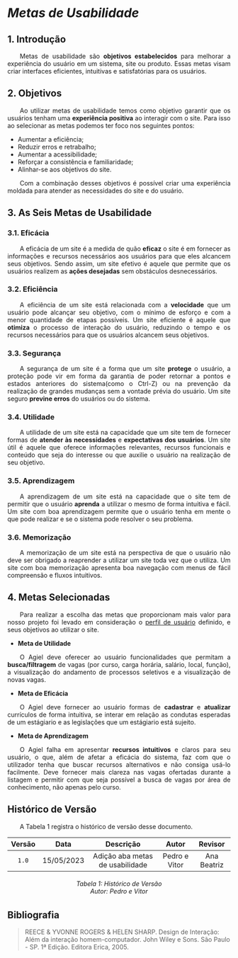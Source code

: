 # ***Metas de Usabilidade***

## **1. Introdução**
<p align="justify">
&emsp;&emsp;Metas de usabilidade são <b>objetivos estabelecidos</b> para melhorar a experiência do usuário em um sistema, site ou produto. Essas metas visam criar interfaces eficientes, intuitivas e satisfatórias para os usuários.
</p>

## **2. Objetivos**
<p align="justify">
&emsp;&emsp;Ao utilizar metas de usabilidade temos como objetivo garantir que os usuários tenham uma <b>experiência positiva</b> ao interagir com o site. Para isso ao selecionar as metas podemos ter foco nos seguintes pontos:
</p>
<p align="justify">
<ul>
<li>Aumentar a eficiência;</li>
<li>Reduzir erros e retrabalho;</li>
<li>Aumentar a acessibilidade;</li>
<li>Reforçar a consistência e familiaridade;</li>
<li>Alinhar-se aos objetivos do site.</li>
</ul>
</p>
<p align="justify">
&emsp;&emsp;Com a combinação desses objetivos é possível criar uma experiência moldada para atender as necessidades do site e do usuário.
</p>

## **3. As Seis Metas de Usabilidade**

### **3.1. Eficácia**
<p align="justify">
&emsp;&emsp;A eficácia de um site é a medida de quão <b>eficaz</b> o site é em fornecer as informações e recursos necessários aos usuários para que eles alcancem seus objetivos. Sendo assim, um site efetivo é aquele que permite que os usuários realizem as <b>ações desejadas</b> sem obstáculos desnecessários.
</p>

### **3.2. Eficiência**
<p align="justify">
&emsp;&emsp;A eficiência de um site está relacionada com a <b>velocidade</b> que um usuário pode alcançar seu objetivo, com o mínimo de esforço e com a menor quantidade de etapas possíveis. Um site eficiente é aquele que <b>otimiza</b> o processo de interação do usuário, reduzindo o tempo e os recursos necessários para que os usuários alcancem seus objetivos.
</p>

### **3.3. Segurança**
<p align="justify">
&emsp;&emsp;A segurança de um site é a forma que um site <b>protege</b> o usuário, a proteção pode vir em forma da garantia de poder retornar a pontos e estados anteriores do sistema(como o Ctrl-Z) ou na prevenção da realização de grandes mudanças sem a vontade prévia do usuário. Um site seguro <b>previne erros</b> do usuários ou do sistema.
</p>

### **3.4. Utilidade**
<p align="justify">
&emsp;&emsp;A utilidade de um site está na capacidade que um site tem de fornecer formas de <b>atender às necessidades</b> e <b>expectativas dos usuários</b>. Um site útil é aquele que oferece informações relevantes, recursos funcionais e conteúdo que seja do interesse ou que auxilie o usuário na realização de seu objetivo.
</p>

### **3.5. Aprendizagem**

<p align="justify">
&emsp;&emsp;A aprendizagem de um site está na capacidade que o site tem de permitir que o usuário <b>aprenda</b> a utilizar o mesmo de forma intuitiva e fácil. Um site com boa aprendizagem permite que o usuário tenha em mente o que pode realizar e se o sistema pode resolver o seu problema.
</p>

### **3.6. Memorização**

<p align="justify">
&emsp;&emsp;A memorização de um site está na perspectiva de que o usuário não deve ser obrigado a reaprender a utilizar um site toda vez que o utiliza. Um site com boa memorização apresenta boa navegação com menus de fácil compreensão e fluxos intuitivos. 
</p>

## **4. Metas Selecionadas**

<p align="justify">
&emsp;&emsp;Para realizar a escolha das metas que proporcionam mais valor para nosso projeto foi levado em consideração o <a href='https://interacao-humano-computador.github.io/2023.1-Agiel/requisitos/perfil_do_usuario/'>perfil de usuário</a> definido, e seus objetivos ao utilizar o site.
</p>

* **Meta de Utilidade**

<p align="justify">
&emsp;&emsp;O Agiel deve oferecer ao usuário funcionalidades que permitam a <b>busca/filtragem</b> de vagas (por curso, carga horária, salário, local, função), a visualização do andamento de processos seletivos e a visualização de novas vagas.
</p>

* **Meta de Eficácia**

<p align="justify">
&emsp;&emsp;O Agiel deve fornecer ao usuário formas de <b>cadastrar</b> e <b>atualizar</b> currículos de forma intuitiva, se interar em relação as condutas esperadas de um estágiario e as legislações que um estágiario está sujeito. 
</p>

* **Meta de Aprendizagem**

<p align="justify">
&emsp;&emsp;O Agiel falha em apresentar <b>recursos intuitivos</b> e claros para seu usuário, o que, além de afetar a eficácia do sistema, faz com que o utilizador tenha que buscar recursos alternativos e não consiga usá-lo facilmente. Deve fornecer mais clareza nas vagas ofertadas durante a listagem e permitir com que seja possível a busca de vagas por área de conhecimento, não apenas pelo curso.
</p>

## **Histórico de Versão**
<p align="justify">
&emsp;&emsp;A Tabela 1 registra o histórico de versão desse documento.
</p>

| Versão | Data  |            Descrição             |     Autor      |    Revisor    |
|:------:|:-----:|:--------------------------------:|:--------------:|:-------------:|
| `1.0`  | 15/05/2023 | Adição aba metas de usabilidade | Pedro e Vitor | Ana Beatriz |

<h6 align = "center"> Tabela 1: Histórico de Versão
<br> Autor: Pedro e Vitor </h6>

## **Bibliografia**

>REECE & YVONNE ROGERS & HELEN SHARP. Design de Interação: Além da interação homem-computador. John Wiley e Sons. São Paulo - SP. 1ª Edição. Editora Erica, 2005.
